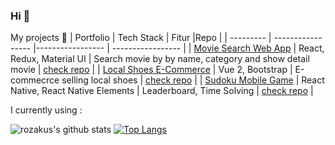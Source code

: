 ### Hi 👋

My projects :construction_worker: 
| Portfolio | Tech Stack | Fitur |Repo |
| --------- | ----------------- |----------------- | ----------------- |
| [Movie Search Web App](https://movie-search-by-rozakus.web.app/) | React, Redux, Material UI  | Search movie by by name, category  and show detail movie  | [check repo](https://github.com/rozakus/react-challenge) |
| [Local Shoes E-Commerce](https://sepatu-lokal-by-rozakus.web.app/) | Vue 2, Bootstrap  | E-commecrce selling local shoes | [check repo](https://github.com/rozakus/ecommerce-client-customer) |
| [Sudoku Mobile Game](https://expo.io/@rozakus/projects/sugoku) | React Native, React Native Elements | Leaderboard, Time Solving | [check repo](https://github.com/rozakus/sugoku) |

I currently using : 

![rozakus's github stats](https://github-readme-stats.vercel.app/api?username=rozakus&theme=react&show_icons=true)
[![Top Langs](https://github-readme-stats.vercel.app/api/top-langs/?username=anuraghazra&layout=compact&theme=react)](https://github.com/rozakus/github-readme-stats)

<!--
**rozakus/rozakus** is a ✨ _special_ ✨ repository because its `README.md` (this file) appears on your GitHub profile.

Here are some ideas to get you started:

- 🔭 I’m currently working on ...
- 🌱 I’m currently learning ...
- 👯 I’m looking to collaborate on ...
- 🤔 I’m looking for help with ...
- 💬 Ask me about ...
- 📫 How to reach me: ...
- 😄 Pronouns: ...
- ⚡ Fun fact: ...
-->
